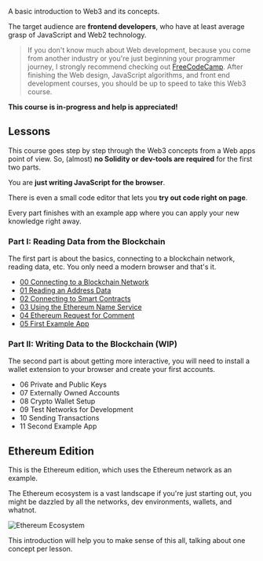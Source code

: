 A basic introduction to Web3 and its concepts.

The target audience are **frontend developers**, who have at least average grasp of JavaScript and
Web2 technology.

> If you don't know much about Web development, because you come from another industry or you're
> just beginning your programmer journey, I strongly recommend checking out
> [FreeCodeCamp](https://www.freecodecamp.org/learn/). After finishing the Web design, JavaScript
> algorithms, and front end development courses, you should be up to speed to take this Web3 course.

**This course is in-progress and help is appreciated!**

## Lessons

This course goes step by step through the Web3 concepts from a Web apps point of view. So, (almost)
**no Solidity or dev-tools are required** for the first two parts.

You are **just writing JavaScript for the browser**.

There is even a small code editor that lets you **try out code right on page**.

Every part finishes with an example app where you can apply your new knowledge right away.

### Part I: Reading Data from the Blockchain

The first part is about the basics, connecting to a blockchain network, reading data, etc.
You only need a modern browser and that's it.

- [00 Connecting to a Blockchain Network](https://kay-is.github.io/web3-from-zero/00-connect-to-blockchain.html)
- [01 Reading an Address Data](https://kay-is.github.io/web3-from-zero/01-read-address-data.html)
- [02 Connecting to Smart Contracts](https://kay-is.github.io/web3-from-zero/02-connect-to-contracts.html)
- [03 Using the Ethereum Name Service](https://kay-is.github.io/web3-from-zero/03-using-ens.html)
- [04 Ethereum Request for Comment](https://kay-is.github.io/web3-from-zero/04-ercs.html)
- [05 First Example App](https://kay-is.github.io/web3-from-zero/05-example-app.html)

### Part II: Writing Data to the Blockchain (WIP)

The second part is about getting more interactive, you will need to install a wallet extension to
your browser and create your first accounts.

- 06 Private and Public Keys
- 07 Externally Owned Accounts
- 08 Crypto Wallet Setup
- 09 Test Networks for Development
- 10 Sending Transactions
- 11 Second Example App

## Ethereum Edition

This is the Ethereum edition, which uses the Ethereum network as an example.

The Ethereum ecosystem is a vast landscape if you're just starting out, you might be dazzled by all the networks, dev environments, wallets, and whatnot.

![Ethereum Ecosystem](images/ethereum-ecosystem.png)

This introduction will help you to make sense of this all, talking about one concept per lesson.
